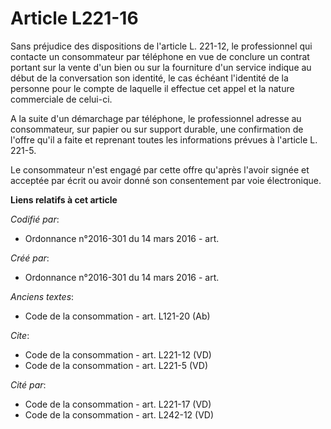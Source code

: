 # Article L221-16

Sans préjudice des dispositions de l'article L. 221-12, le professionnel qui contacte un consommateur par téléphone en vue de
conclure un contrat portant sur la vente d'un bien ou sur la fourniture d'un service indique au début de la conversation son
identité, le cas échéant l'identité de la personne pour le compte de laquelle il effectue cet appel et la nature commerciale
de celui-ci. 

A la suite d'un démarchage par téléphone, le professionnel adresse au consommateur, sur papier ou sur support durable, une
confirmation de l'offre qu'il a faite et reprenant toutes les informations prévues à l'article L. 221-5. 

Le consommateur n'est engagé par cette offre qu'après l'avoir signée et acceptée par écrit ou avoir donné son consentement
par voie électronique.

**Liens relatifs à cet article**

_Codifié par_:

  - Ordonnance n°2016-301 du 14 mars 2016 - art.

_Créé par_:

  - Ordonnance n°2016-301 du 14 mars 2016 - art.

_Anciens textes_:

  - Code de la consommation - art. L121-20 (Ab)

_Cite_:

  - Code de la consommation - art. L221-12 (VD)
  - Code de la consommation - art. L221-5 (VD)

_Cité par_:

  - Code de la consommation - art. L221-17 (VD)
  - Code de la consommation - art. L242-12 (VD)

